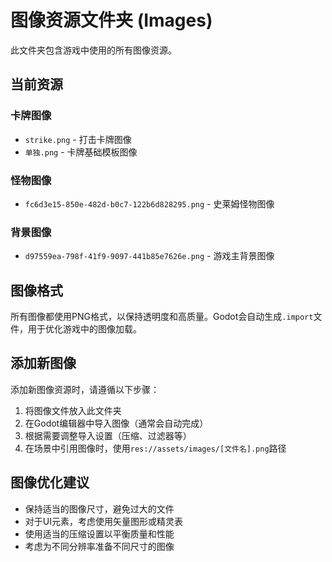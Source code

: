 # 图像资源文件夹 (Images)

此文件夹包含游戏中使用的所有图像资源。

## 当前资源

### 卡牌图像
- `strike.png` - 打击卡牌图像
- `单独.png` - 卡牌基础模板图像

### 怪物图像
- `fc6d3e15-850e-482d-b0c7-122b6d828295.png` - 史莱姆怪物图像

### 背景图像
- `d97559ea-798f-41f9-9097-441b85e7626e.png` - 游戏主背景图像

## 图像格式

所有图像都使用PNG格式，以保持透明度和高质量。Godot会自动生成`.import`文件，用于优化游戏中的图像加载。

## 添加新图像

添加新图像资源时，请遵循以下步骤：

1. 将图像文件放入此文件夹
2. 在Godot编辑器中导入图像（通常会自动完成）
3. 根据需要调整导入设置（压缩、过滤器等）
4. 在场景中引用图像时，使用`res://assets/images/[文件名].png`路径

## 图像优化建议

- 保持适当的图像尺寸，避免过大的文件
- 对于UI元素，考虑使用矢量图形或精灵表
- 使用适当的压缩设置以平衡质量和性能
- 考虑为不同分辨率准备不同尺寸的图像